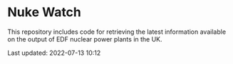 # Nuke Watch

This repository includes code for retrieving the latest information available on the output of EDF nuclear power plants in the UK.

Last updated: 2022-07-13 10:12